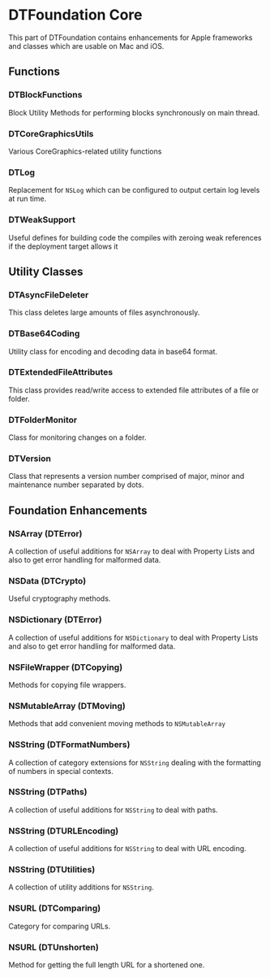 DTFoundation Core
=================

This part of DTFoundation contains enhancements for Apple frameworks and classes which are usable on Mac and iOS.

## Functions

### DTBlockFunctions

Block Utility Methods for performing blocks synchronously on main thread.

### DTCoreGraphicsUtils

Various CoreGraphics-related utility functions

### DTLog

Replacement for `NSLog` which can be configured to output certain log levels at run time.

### DTWeakSupport

Useful defines for building code the compiles with zeroing weak references if the deployment target allows it

## Utility Classes

### DTAsyncFileDeleter

This class deletes large amounts of files asynchronously.

### DTBase64Coding

Utility class for encoding and decoding data in base64 format.

### DTExtendedFileAttributes

This class provides read/write access to extended file attributes of a file or folder.

### DTFolderMonitor

Class for monitoring changes on a folder.

### DTVersion

Class that represents a version number comprised of major, minor and maintenance number separated by dots.

## Foundation Enhancements

### NSArray (DTError)

A collection of useful additions for `NSArray` to deal with Property Lists and also to get error handling for malformed data.

### NSData (DTCrypto)

Useful cryptography methods.

### NSDictionary (DTError)

A collection of useful additions for `NSDictionary` to deal with Property Lists and also to get error handling for malformed data.

### NSFileWrapper (DTCopying)

Methods for copying file wrappers.

### NSMutableArray (DTMoving)

Methods that add convenient moving methods to `NSMutableArray`

### NSString (DTFormatNumbers)

A collection of category extensions for `NSString` dealing with the formatting of numbers in special contexts. 

### NSString (DTPaths)

A collection of useful additions for `NSString` to deal with paths.

### NSString (DTURLEncoding)

A collection of useful additions for `NSString` to deal with URL encoding.

### NSString (DTUtilities)

A collection of utility additions for `NSString`.

### NSURL (DTComparing)

Category for comparing URLs.

### NSURL (DTUnshorten)

Method for getting the full length URL for a shortened one.
